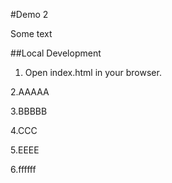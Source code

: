 #Demo 2

Some text 

##Local Development

1. Open index.html in your browser.

2.AAAAA

3.BBBBB

4.CCC

5.EEEE

6.ffffff